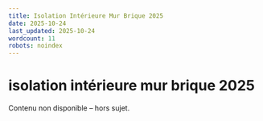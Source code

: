 ```yaml
---
title: Isolation Intérieure Mur Brique 2025
date: 2025-10-24
last_updated: 2025-10-24
wordcount: 11
robots: noindex
---
```


# isolation intérieure mur brique 2025

Contenu non disponible – hors sujet.